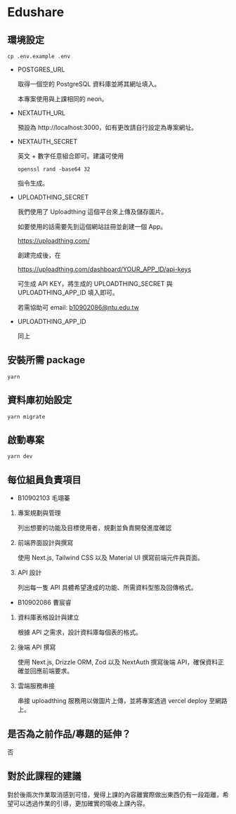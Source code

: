 # Edushare

## 環境設定

```
cp .env.example .env
```

-   POSTGRES_URL

    取得一個空的 PostgreSQL 資料庫並將其網址填入。

    本專案使用與上課相同的 neon。

-   NEXTAUTH_URL

    預設為 http://localhost:3000，如有更改請自行設定為專案網址。

-   NEXTAUTH_SECRET

    英文 + 數字任意組合即可。建議可使用

    ```
    openssl rand -base64 32
    ```

    指令生成。

-   UPLOADTHING_SECRET

    我們使用了 Uploadthing 這個平台來上傳及儲存圖片。

    如要使用的話需要先到這個網站註冊並創建一個 App。

    https://uploadthing.com/

    創建完成後，在

    https://uploadthing.com/dashboard/YOUR_APP_ID/api-keys

    可生成 API KEY，將生成的 UPLOADTHING_SECRET 與 UPLOADTHING_APP_ID 填入即可。

    若需協助可 email: b10902086@ntu.edu.tw

-   UPLOADTHING_APP_ID

    同上

## 安裝所需 package

```
yarn
```

## 資料庫初始設定

```
yarn migrate
```

## 啟動專案

```
yarn dev
```

## 每位組員負責項目

-   B10902103 毛翊蓁

1. 專案規劃與管理

    列出想要的功能及目標使用者，規劃並負責開發進度確認

2. 前端界面設計與撰寫

    使用 Next.js, Tailwind CSS 以及 Material UI 撰寫前端元件與頁面。

3. API 設計

    列出每一隻 API 具體希望達成的功能、所需資料型態及回傳格式。

-   B10902086 曹宸睿

1. 資料庫表格設計與建立

    根據 API 之需求，設計資料庫每個表的格式。

2. 後端 API 撰寫

    使用 Next.js, Drizzle ORM, Zod 以及 NextAuth 撰寫後端 API，確保資料正確並回應前端要求。

3. 雲端服務串接

    串接 uploadthing 服務用以做圖片上傳，並將專案透過 vercel deploy 至網路上。

## 是否為之前作品/專題的延伸？

否

## 對於此課程的建議

對於後兩次作業取消感到可惜，覺得上課的內容離實際做出東西仍有一段距離，希望可以透過作業的引導，更加確實的吸收上課內容。
